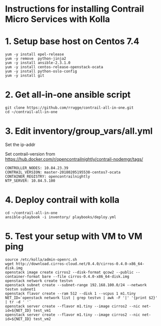 # Instructions for installing Contrail Micro Services with Kolla

# 1. Setup base host on Centos 7.4
```
yum -y install epel-release
yum -y remove  python-jinja2
yum -y install ansible-2.3.1.0
yum -y install centos-release-openstack-ocata
yum -y install python-oslo-config
yum -y install git
```

# 2. Get all-in-one ansible script
```
git clone https://github.com/rrugge/contrail-all-in-one.git
cd ~/contrail-all-in-one
```

# 3. Edit inventory/group_vars/all.yml
Set the ip-addr

Set contrail-version from https://hub.docker.com/r/opencontrailnightly/contrail-nodemgr/tags/
```
CONTROLLER_NODES: 10.84.23.39
CONTRAIL_VERSION: master-20180205195538-centos7-ocata
CONTAINER_REGISTRY: opencontrailnightly
NTP_SERVER: 10.84.5.100
```

# 4. Deploy contrail with kolla

```
cd ~/contrail-all-in-one
ansible-playbook -i inventory/ playbooks/deploy.yml
```

# 5. Test your setup with VM to VM ping
```
source /etc/kolla/admin-openrc.sh
wget http://download.cirros-cloud.net/0.4.0/cirros-0.4.0-x86_64-disk.img
openstack image create cirros2 --disk-format qcow2 --public --container-format bare --file cirros-0.4.0-x86_64-disk.img                                      
openstack network create testvn
openstack subnet create --subnet-range 192.168.100.0/24 --network testvn subnet1
openstack flavor create --ram 512 --disk 1 --vcpus 1 m1.tiny NET_ID=`openstack network list | grep testvn | awk -F '|' '{print $2}' | tr -d ' '`
openstack server create --flavor m1.tiny --image cirros2 --nic net-id=${NET_ID} test_vm1
openstack server create --flavor m1.tiny --image cirros2 --nic net-id=${NET_ID} test_vm2
```
